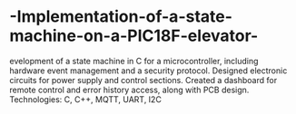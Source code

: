 # -Implementation-of-a-state-machine-on-a-PIC18F-elevator-
evelopment of a state machine in C for a microcontroller, including hardware event management and a security protocol. Designed electronic circuits for power supply and control sections. Created a dashboard for remote control and error history access, along with PCB design. Technologies: C, C++, MQTT, UART, I2C
